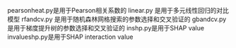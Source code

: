 pearsonheat.py是用于Pearson相关系数的
linear.py 是用于多元线性回归的对比模型
rfandcv.py 是用于随机森林网格搜索的参数选择和交叉验证的
gbandcv.py 是用于梯度提升树的参数选择和交叉验证的
inshp.py是用于SHAP value
invalueshp.py是用于SHAP interaction value

